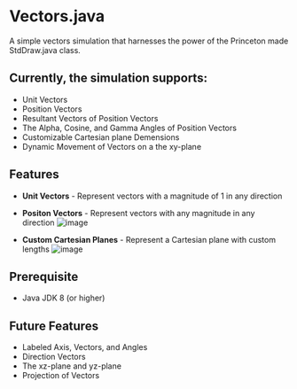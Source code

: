 # **Vectors.java**
A simple vectors simulation that harnesses the power of the Princeton made StdDraw.java class. 

## Currently, the simulation supports:
- Unit Vectors
- Position Vectors
- Resultant Vectors of Position Vectors
- The Alpha, Cosine, and Gamma Angles of Position Vectors
- Customizable Cartesian plane Demensions
- Dynamic Movement of Vectors on a the xy-plane

## Features 
- **Unit Vectors** - Represent vectors with a magnitude of 1 in any direction
  
- **Positon Vectors** - Represent vectors with any magnitude in any direction
  ![image](https://github.com/user-attachments/assets/6a1a7442-4210-4002-9f5a-837509db6b1a)
- **Custom Cartesian Planes** - Represent a Cartesian plane with custom lengths
  ![image](https://github.com/user-attachments/assets/66770d4c-ac65-492a-8bd8-f0464606f6b4)

## Prerequisite 
- Java JDK 8 (or higher)

## Future Features
- Labeled Axis, Vectors, and Angles
- Direction Vectors
- The xz-plane and yz-plane
- Projection of Vectors
